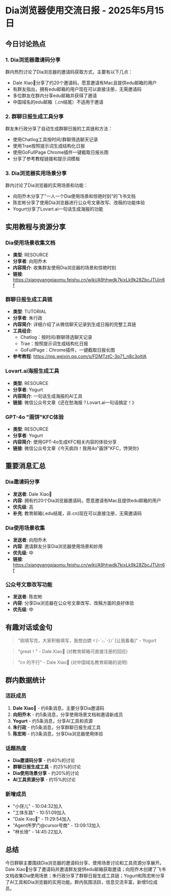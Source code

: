 # Dia浏览器使用交流日报 - 2025年5月15日

## 今日讨论热点

### 1. Dia浏览器邀请码分享

群内热烈讨论了Dia浏览器的邀请码获取方式，主要有以下几点：

- Dale Xiao🐳分享了约20个邀请码，愿意邀请有Mac且提供edu邮箱的用户
- 有群友指出，拥有edu邮箱的用户现在可以直接注册，无需邀请码
- 多位群友在群内分享edu邮箱并获得了邀请
- 中国域名的edu邮箱（.cn结尾）不适用于邀请

### 2. 群聊日报生成工具分享

群友朱行政分享了自动生成群聊日报的工具链和方法：

- 使用Chatlog工具按时间/群聊筛选聊天记录
- 使用Trae按照提示词生成结构化日报
- 使用GoFullPage Chrome插件一键截取日报长图
- 分享了参考教程链接和提示词模板

### 3. Dia浏览器实用场景分享

群内讨论了Dia浏览器的实用场景和功能：

- 向阳乔木分享了"一人一个Dia使用场景和惊艳时刻"的飞书文档
- 陈宏彬分享了使用Dia浏览器进行公众号文章改写、改稿的功能体验
- Yogurt分享了Lovart.ai一句话生成海报的功能

## 实用教程与资源分享

### Dia使用场景收集文档

- **类型**: RESOURCE
- **分享者**: 向阳乔木
- **内容简介**: 收集群友使用Dia浏览器的场景和惊艳时刻
- **链接**: https://xiangyangqiaomu.feishu.cn/wiki/A9hhwdk7kixLk9k28ZbcJTUin6f

### 群聊日报生成工具链

- **类型**: TUTORIAL
- **分享者**: 朱行政
- **内容简介**: 详细介绍了从微信聊天记录到生成日报的完整工具链
- **工具组合**:
  - Chatlog：按时间/群聊筛选聊天记录
  - Trae：按照提示词生成结构化日报
  - GoFullPage：Chrome插件，一键截取日报长图
- **参考教程**: https://mp.weixin.qq.com/s/FDMTztC-3p71_n8c3oltlA

### Lovart.ai海报生成工具

- **类型**: RESOURCE
- **分享者**: Yogurt
- **内容简介**: 一句话生成海报的AI工具
- **链接**: 微信公众号文章《还在愁海报？Lovart.ai一句话搞定！》

### GPT-4o "画饼"KFC体验

- **类型**: RESOURCE
- **分享者**: Yogurt
- **内容简介**: 使用GPT-4o生成KFC相关内容的体验分享
- **链接**: 微信公众号文章《今天疯四！我用4o"画饼"KFC，馋哭你》

## 重要消息汇总

### Dia邀请码分享

- **发送者**: Dale Xiao🐳
- **内容**: 拥有约20个Dia浏览器邀请码，愿意邀请有Mac且提供edu邮箱的用户
- **优先级**: 高
- **补充**: 教育邮箱(.edu结尾，非.cn)现在可以直接注册，无需邀请码

### Dia使用场景收集

- **发送者**: 向阳乔木
- **内容**: 邀请群友分享Dia浏览器使用场景和妙用
- **优先级**: 中
- **链接**: https://xiangyangqiaomu.feishu.cn/wiki/A9hhwdk7kixLk9k28ZbcJTUin6f

### 公众号文章改写功能

- **发送者**: 陈宏彬
- **内容**: 分享Dia浏览器在公众号文章改写、改稿方面的良好体验
- **优先级**: 中

## 有趣对话或金句

> "刚填写完，大家积极填写，我想白嫖ヾ(･`⌓´･)ﾉﾞ[让我看看]" - Yogurt

> "great！" - Dale Xiao🐳 (对教育邮箱可直接注册的回应)

> "cn 的不行" - Dale Xiao🐳 (对中国域名教育邮箱的说明)

## 群内数据统计

### 活跃成员

1. **Dale Xiao🐳** - 约8条消息，主要分享Dia邀请码
2. **向阳乔木** - 约5条消息，分享使用场景文档和邀请新成员
3. **Yogurt** - 约5条消息，分享AI工具和资源
4. **朱行政** - 约5条消息，分享群聊日报生成工具
5. **陈宏彬** - 约3条消息，分享Dia浏览器使用体验

### 话题热度

- **Dia邀请码分享** - 约40%的讨论
- **群聊日报生成工具** - 约25%的讨论
- **Dia使用场景分享** - 约20%的讨论
- **AI工具资源分享** - 约15%的讨论

### 新增成员

- "小伢儿" - 10:04:32加入
- "工体东路" - 10:51:09加入
- "Dale Xiao🐳" - 11:29:54加入
- "Agent所罗门@cursor号商" - 13:09:13加入
- "林长琦" - 14:45:22加入

## 总结

今日群聊主要围绕Dia浏览器的邀请码分享、使用场景讨论和工具资源分享展开。Dale Xiao🐳分享了邀请码并邀请群友提供edu邮箱获取邀请；向阳乔木创建了飞书文档收集Dia使用场景；朱行政分享了群聊日报生成工具链；Yogurt和陈宏彬分享了AI工具和Dia浏览器的实用功能。群内氛围活跃，信息交流丰富，新增5位成员。
